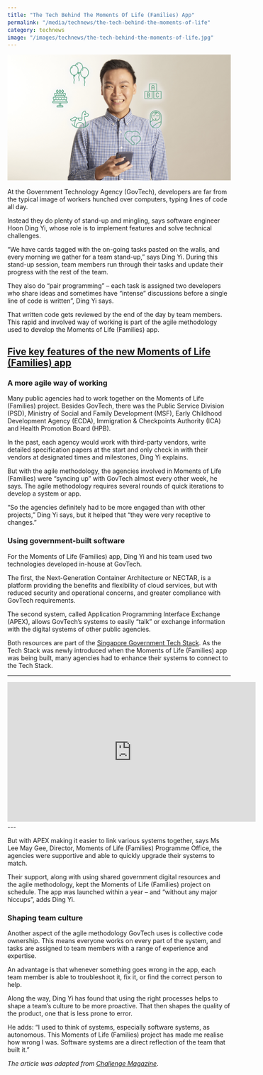 ```yaml
---
title: "The Tech Behind The Moments Of Life (Families) App"
permalink: "/media/technews/the-tech-behind-the-moments-of-life"
category: technews
image: "/images/technews/the-tech-behind-the-moments-of-life.jpg"
---
```


![Mr Hoon Ding Yi, a software engineer, worked on the Moments of Life (Families) app](/images/technews/the-tech-behind-the-moments-of-life-app.jpg)

At the Government Technology Agency (GovTech), developers are far from the typical image of workers hunched over computers, typing lines of code all day.

Instead they do plenty of stand-up and mingling, says software engineer Hoon Ding Yi, whose role is to implement features and solve technical challenges.

“We have cards tagged with the on-going tasks pasted on the walls, and every morning we gather for a team stand-up,” says Ding Yi. During this stand-up session, team members run through their tasks and update their progress with the rest of the team.

They also do “pair programming” – each task is assigned two developers who share ideas and sometimes have “intense” discussions before a single line of code is written”, Ding Yi says.

That written code gets reviewed by the end of the day by team members. This rapid and involved way of working is part of the agile methodology used to develop the Moments of Life (Families) app.


[Five key features of the new Moments of Life (Families) app](https://www.tech.gov.sg/media/technews/five-key-features-of-the-new-moments-of-life-app)
---

### **A more agile way of working**

Many public agencies had to work together on the Moments of Life (Families) project. Besides GovTech, there was the Public Service Division (PSD), Ministry of Social and Family Development (MSF), Early Childhood Development Agency (ECDA), Immigration & Checkpoints Authority (ICA) and Health Promotion Board (HPB).

In the past, each agency would work with third-party vendors, write detailed specification papers at the start and only check in with their vendors at designated times and milestones, Ding Yi explains.

But with the agile methodology, the agencies involved in Moments of Life (Families) were “syncing up” with GovTech almost every other week, he says. The agile methodology requires several rounds of quick iterations to develop a system or app.

“So the agencies definitely had to be more engaged than with other projects,” Ding Yi says, but it helped that “they were very receptive to changes.”

### **Using government-built software**

For the Moments of Life (Families) app, Ding Yi and his team used two technologies developed in-house at GovTech.

The first, the Next-Generation Container Architecture or NECTAR, is a platform providing the benefits and flexibility of cloud services, but with reduced security and operational concerns, and greater compliance with GovTech requirements.

The second system, called Application Programming Interface Exchange (APEX), allows GovTech’s systems to easily “talk” or exchange information with the digital systems of other public agencies.

Both resources are part of the [Singapore Government Tech Stack](https://www.tech.gov.sg/products-and-services/singapore-government-tech-stack/). As the Tech Stack was newly introduced when the Moments of Life (Families) app was being built, many agencies had to enhance their systems to connect to the Tech Stack.

---
<div class="bp-youtube">   
      <iframe width="560" height="315" src="https://www.youtube.com/embed/Vt-r2vCqSh8" frameborder="0" allow="accelerometer; autoplay; encrypted-media; gyroscope; picture-in-picture" allowfullscreen></iframe>
</div>
---

But with APEX making it easier to link various systems together, says Ms Lee May Gee, Director, Moments of Life (Families) Programme Office, the agencies were supportive and able to quickly upgrade their systems to match.

Their support, along with using shared government digital resources and the agile methodology, kept the Moments of Life (Families) project on schedule. The app was launched within a year – and “without any major hiccups”, adds Ding Yi.

### **Shaping team culture**

Another aspect of the agile methodology GovTech uses is collective code ownership. This means everyone works on every part of the system, and tasks are assigned to team members with a range of experience and expertise.

An advantage is that whenever something goes wrong in the app, each team member is able to troubleshoot it, fix it, or find the correct person to help.

Along the way, Ding Yi has found that using the right processes helps to shape a team’s culture to be more proactive. That then shapes the quality of the product, one that is less prone to error.

He adds: “I used to think of systems, especially software systems, as autonomous. This Moments of Life (Families) project has made me realise how wrong I was. Software systems are a direct reflection of the team that built it.”

*The article was adapted from [Challenge Magazine](https://www.psd.gov.sg/challenge/ideas/feature/the-tech-behind-the-moments-of-life-(families)-app)*. 
